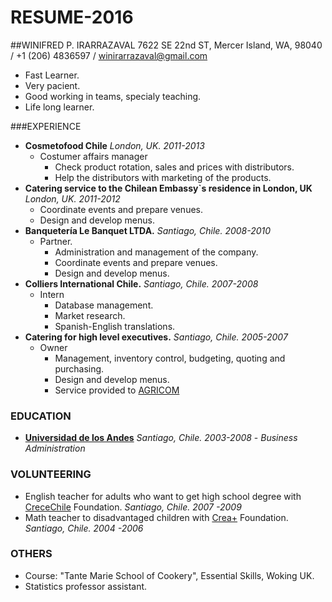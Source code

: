 # RESUME-2016

##WINIFRED P. IRARRAZAVAL
7622 SE 22nd ST, Mercer Island, WA, 98040 / +1 (206) 4836597 / winirarrazaval@gmail.com

  * Fast Learner.
  * Very pacient.
  * Good working in teams, specialy teaching.
  * Life long learner.

###EXPERIENCE
  * **Cosmetofood Chile** *London, UK.  2011-2013*
    * Costumer affairs manager
      - Check product rotation, sales and prices with distributors.
      - Help the distributors with marketing of the products.
  * **Catering service to the Chilean Embassy`s residence in London, UK** *London, UK.  2011-2012*
      - Coordinate events and prepare venues.
      - Design and develop menus.
  * **Banquetería Le Banquet LTDA.**   *Santiago, Chile.  2008-2010*
    * Partner. 
      - Administration and management of the company.
      - Coordinate events and prepare venues.
      - Design and develop menus.
  * **Colliers International Chile.** *Santiago, Chile. 2007-2008*
    * Intern
      - Database management.
      - Market research.
      - Spanish-English translations.
  * **Catering for high level executives.** *Santiago, Chile. 2005-2007*
    * Owner
      - Management, inventory control, budgeting, quoting and purchasing.
      - Design and develop menus.
      - Service provided to [AGRICOM](http://www.agricom.cl)

### EDUCATION
  * [**Universidad de los Andes**](http://www.uandes.cl) *Santiago, Chile.  2003-2008*
         - *Business Administration*

### VOLUNTEERING

  * English teacher for adults who want to get high school degree with [CreceChile](http://www.crecechile.cl) Foundation. *Santiago, Chile. 2007 -2009*
  * Math teacher to disadvantaged children with [Crea+](http://www.creamas.org) Foundation. *Santiago, Chile. 2004 -2006*


### OTHERS
  * Course: "Tante Marie School of Cookery", Essential Skills, Woking UK.
  * Statistics professor assistant.
 
